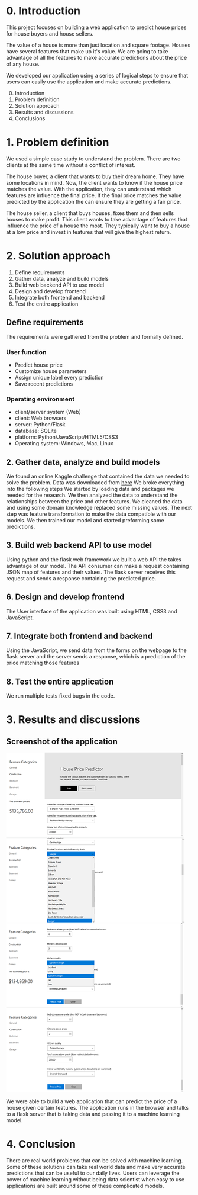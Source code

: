 # 0. Introduction
This project focuses on building a web application to predict house prices for house buyers and house sellers.

The value of a house is more than just location and square footage. Houses have several features that make up it's value. We are going to take advantage of all the features to make accurate predictions about the price of any house.

We developed our application using a series of logical steps to ensure that users can easily use the application and make accurate predictions.

0) Introduction
1) Problem definition
2) Solution approach
3) Results and discussions
4) Conclusions

# 1. Problem definition
We used a simple case study to understand the problem. There are two clients at the same time without a conflict of interest.

The house buyer, a client that wants to buy their dream home. They have some locations in mind. Now, the client wants to know if the house price matches the value. With the application, they can understand which features are influence the final price. If the final price matches the value predicted by the application the can ensure they are getting a fair price.

The house seller, a client that buys houses, fixes them and then sells houses to make profit. This client wants to take advantage of features that influence the price of a house the most. They typically want to buy a house at a low price and invest in features that will give the highest return.

# 2. Solution approach

1) Define requirements
2) Gather data, analyze and build models
3) Build web backend API to use model
4) Design and develop frontend
7) Integrate both frontend and backend
8) Test the entire application


## Define requirements
The requirements were gathered from the problem and formally defined.

### User function
* Predict house price
* Customize house parameters
* Assign unique label every prediction
* Save recent predictions

### Operating environment
* client/server system (Web)
* client: Web browsers
* server: Python/Flask
* database: SQLite
* platform: Python/JavaScript/HTML5/CSS3
* Operating system: Windows, Mac, Linux

## 2. Gather data, analyze and build models
We found an online Kaggle challenge that contained the data we needed to solve the problem.
Data was downloaded from [here](https://www.kaggle.com/c/house-prices-advanced-regression-techniques/data)
We broke everything into the following steps
We started by loading data and packages we needed for the research. We then analyzed the data to understand the relationships between the price and other features. We cleaned the data and using some domain knowledge replaced some missing values. The next step was feature transformation to make the data compatible with our models. We then trained our model and started preforming some predictions.

## 3. Build web backend API to use model
Using python and the flask web framework we built a web API the takes advantage of our model.
The API consumer can make a request containing JSON map of features and their values. The
flask server receives this request and sends a response containing the predicted price.

## 6. Design and develop frontend
The User interface of the application was built using HTML, CSS3 and JavaScript.

## 7. Integrate both frontend and backend
Using the JavaScript, we send data from the forms on the webpage to the flask server
and the server sends a response, which is a prediction of the price matching those features

## 8. Test the entire application
We run multiple tests fixed bugs in the code.

# 3. Results and discussions
## Screenshot of the application
![First screenshot](images/screenshot-01.png)
![Second screenshot](images/screenshot-02.png)
![Third screenshot](images/screenshot-04.png)
![Fourth screenshot](images/screenshot-03.png)

We were able to build a web application that can predict the price of a house given certain features. The application runs in the browser and talks to a flask server that is taking data and passing it to a machine learning model.

# 4. Conclusion
There are real world problems that can be solved with machine learning. Some of these solutions can take real world data and make very accurate predictions that can be useful to our daily lives. Users can leverage the power of machine learning without being data scientist when easy to use applications are built around some of these complicated models.
